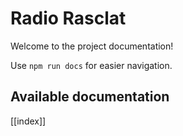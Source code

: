 # Radio Rasclat

Welcome to the project documentation!

Use `npm run docs` for easier navigation.

## Available documentation

[[index]]
